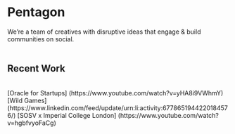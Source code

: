 # Pentagon

We’re a team of creatives with disruptive ideas that engage & build communities on social.
<br />
<br />
## Recent Work 
<br />
[Oracle for Startups] (https://www.youtube.com/watch?v=yHA8i9VWhmY)
[Wild Games] (https://www.linkedin.com/feed/update/urn:li:activity:6778651944220184576/)
[SOSV x Imperial College London] (https://www.youtube.com/watch?v=hgbfvyoFaCg)
